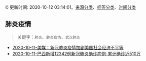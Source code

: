 :alarm_clock: 更新时间: 2020-10-12 03:14:01。[来源分类](../README.md)、[标签分类](../TAGS.md)、[时间分类](../TIMELINE.md)

## 肺炎疫情


> 关键字：`肺炎`、`肺炎疫情`、`武汉肺炎`



- [2020-10-11-美媒：新冠肺炎疫情加剧美国社会经济不平等](http://app.cctv.com/special/cportal/detail/arti/index.html?id=ArtiWQ7qNMoR18kBACCBoAEz201012&isfromapp=1) 
- [2020-10-11-巴西新增12342例新冠肺炎确诊病例-累计确诊近510万](http://app.cctv.com/special/cportal/detail/arti/index.html?id=ArtiE9vrsffbg6bkx2Ub1ItS201012&isfromapp=1) 